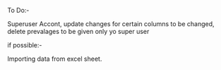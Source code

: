 To Do:-

Superuser Accont,
update changes for certain columns to be changed,
delete prevalages to be given only yo super user

if possible:-

Importing data from excel sheet.


